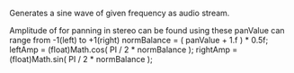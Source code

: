 Generates a sine wave of given frequency as audio stream.


Amplitude of for panning in stereo can be found using these
panValue can range from -1(left) to +1(right)
    normBalance = ( panValue + 1.f ) * 0.5f;
    leftAmp = (float)Math.cos( PI / 2 * normBalance );
    rightAmp = (float)Math.sin( PI / 2 * normBalance );